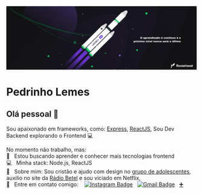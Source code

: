 <img width="auto" src="https://github.com/pedrinholemes/pedrinholemes/blob/master/banner.png">


# Pedrinho Lemes

## Olá pessoal 👋
Sou apaixonado em frameworks, como: [Express](https://expressjs.com), [ReactJS](https://reactjs.org),
Sou Dev Backend explorando o Frontend :computer:

 No momento não trabalho, mas:
 <br/> :purple_heart: &nbsp; Estou buscando aprender e conhecer mais tecnologias frontend
 <br/> :computer: &nbsp; Minha stack: Node.js, ReactJS
 <br/> 💬  &nbsp; Sobre mim: Sou cristão e ajudo com design no [grupo de adolescentes](https://linktr.ee/geracaoteenmsbn), auxilio no site da [Rádio Betel](https://radiobetelfm.com.br) e sou viciado em Netflix, 
 <br/> :email: &nbsp; Entre em contato comigo: &nbsp;&nbsp; [![Instagram Badge](https://img.shields.io/badge/-@pedrinho.lemes-5851DB?style=flat-square&logo=Instagram&logoColor=white&link=https://www.instagram.com/pedrinho.lemes/)](https://www.instagram.com/pedrinho.lemes/) 
&nbsp;
[![Gmail Badge](https://img.shields.io/badge/-pedroca21265@gmail.com-c14438?style=flat-square&logo=Gmail&logoColor=white&link=mailto:pedroca21265@gmail.com)](mailto:pedroca21265@gmail.com)
&nbsp;
[➕](https://linktr.ee/pedrinholemes)
